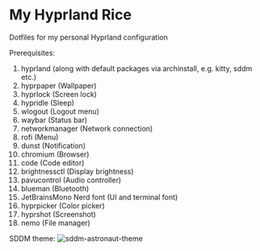 # My Hyprland Rice

Dotfiles for my personal Hyprland configuration

Prerequisites:
1. hyprland (along with default packages via archinstall, e.g. kitty, sddm etc.)
2. hyprpaper (Wallpaper)
3. hyprlock (Screen lock)
4. hypridle (Sleep)
5. wlogout (Logout menu)
6. waybar (Status bar)
8. networkmanager (Network connection)
10. rofi (Menu)
11. dunst (Notification)
12. chromium (Browser)
13. code (Code editor)
14. brightnessctl (Display brightness)
15. pavucontrol (Audio controller)
16. blueman (Bluetooth)
17. JetBrainsMono Nerd font (UI and terminal font)
18. hyprpicker (Color picker)
19. hyprshot (Screenshot)
20. nemo (File manager)

SDDM theme: ![sddm-astronaut-theme](https://github.com/Keyitdev/sddm-astronaut-theme/tree/master?tab=readme-ov-file)
